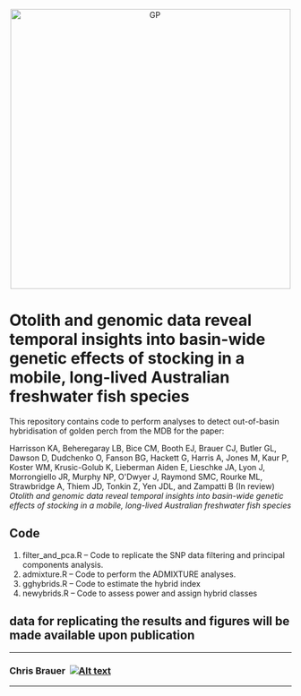 <p align="center">
  <img src="https://tinyurl.com/bdda2ca9" alt="GP" width="500"/>
</p>

# Otolith and genomic data reveal temporal insights into basin-wide genetic effects of stocking in a mobile, long-lived Australian freshwater fish species
  
This repository contains code to perform analyses to detect out-of-basin hybridisation of golden perch from the MDB for the paper:

Harrisson KA, Beheregaray LB, Bice CM, Booth EJ, Brauer CJ, Butler GL, Dawson D, Dudchenko O, Fanson BG, Hackett G, Harris A, Jones M, Kaur P, Koster WM, Krusic-Golub K, Lieberman Aiden E, Lieschke JA, Lyon J, Morrongiello JR, Murphy NP, O'Dwyer J, Raymond SMC, Rourke ML, Strawbridge A, Thiem JD, Tonkin Z, Yen JDL, and Zampatti B (In review) *Otolith and genomic data reveal temporal insights into basin-wide genetic effects of stocking in a mobile, long-lived Australian freshwater fish species*


## Code

1. filter_and_pca.R – Code to replicate the SNP data filtering and principal components analysis.
2. admixture.R – Code to perform the ADMIXTURE analyses.
3. gghybrids.R – Code to estimate the hybrid index
4. newybrids.R – Code to assess power and assign hybrid classes

## data for replicating the results and figures will be made available upon publication


****
### Chris Brauer&nbsp; [![Alt text](https://tinyurl.com/2y3bnpmp)](mailto:chris.brauer@flinders.edu.au)
****
